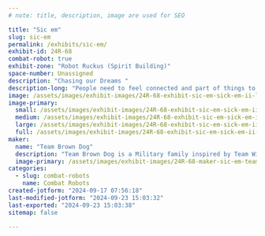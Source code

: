 ```yaml
---
# note: title, description, image are used for SEO

title: "Sic em"
slug: sic-em
permalink: /exhibits/sic-em/
exhibit-id: 24R-68
combat-robot: true
exhibit-zone: "Robot Ruckus (Spirit Building)"
space-number: Unassigned
description: "Chasing our Dreams "
description-long: "People need to feel connected and part of things to be inspired to achieve their full potential.  Combat Robot and Team Brown Dog have allowed our family to grow and share the story of family with other around the world."
image: /assets/images/exhibit-images/24R-68-exhibit-sic-em-sick-em-ii-large.jpg
image-primary: 
  small: /assets/images/exhibit-images/24R-68-exhibit-sic-em-sick-em-ii-small.jpg
  medium: /assets/images/exhibit-images/24R-68-exhibit-sic-em-sick-em-ii-medium.jpg
  large: /assets/images/exhibit-images/24R-68-exhibit-sic-em-sick-em-ii-large.jpg
  full: /assets/images/exhibit-images/24R-68-exhibit-sic-em-sick-em-ii-full.jpg
maker: 
  name: "Team Brown Dog"
  description: "Team Brown Dog is a Military family inspired by Team Witch Doctor of Battle Bots.   Our Driver is Eli is 11 years old and has the vision to one day fight in the 250lb Robot events.      As a Military family we have located nine time in the past eleven years.   Combat robots has allowed our driver and family the opportunity to a sable and supportive community and outlet for Eli to thrive and be excited to be a part of.    "
  image-primary: /assets/images/exhibit-images/24R-68-maker-sic-em-team-brwon-dog-bots-medium.jpg
categories: 
  - slug: combat-robots
    name: Combat Robots
created-jotform: "2024-09-17 07:56:18"
last-modified-jotform: "2024-09-23 15:03:32"
last-exported: "2024-09-23 15:03:38"
sitemap: false

---
```

